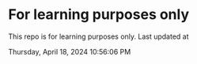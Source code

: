 # For learning purposes only
This repo is for learning purposes only.
Last updated at

Thursday, April 18, 2024 10:56:06 PM

